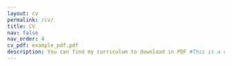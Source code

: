 ```yaml
---
layout: cv
permalink: /cv/
title: CV
nav: false
nav_order: 4
cv_pdf: example_pdf.pdf
description: You can find my curriculum to download in PDF #This is a description of the page. You can modify it in 'pages/_cv.md'. You can also change or remove the top pdf download button.
---
```

